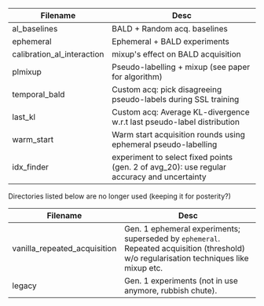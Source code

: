  Filename | Desc  
----------|-------
al_baselines | BALD + Random acq. baselines 
ephemeral | Ephemeral + BALD experiments
calibration_al_interaction | mixup's effect on BALD acquisition
plmixup | Pseudo-labelling + mixup (see paper for algorithm)
temporal_bald | Custom acq: pick disagreeing pseudo-labels during SSL training
last_kl | Custom acq: Average KL-divergence w.r.t last pseudo-label distribution
warm_start | Warm start acquisition rounds using ephemeral pseudo-labelling
idx_finder | experiment to select fixed points (gen. 2 of avg_20): use regular accuracy and uncertainty

Directories listed below are no longer used (keeping it for posterity?)

 Filename | Desc  
----------|-------
vanilla_repeated_acquisition | Gen. 1 ephemeral experiments; superseded by `ephemeral`. Repeated acquisition (threshold) w/o regularisation techniques like mixup etc.
legacy | Gen. 1 experiments (not in use anymore, rubbish chute).

